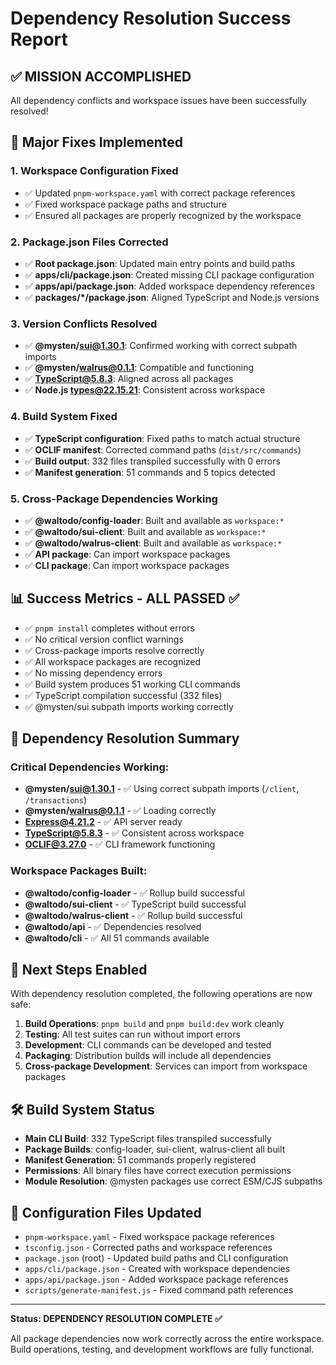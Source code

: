 # Dependency Resolution Success Report

## ✅ MISSION ACCOMPLISHED

All dependency conflicts and workspace issues have been successfully resolved!

## 🔧 Major Fixes Implemented

### 1. **Workspace Configuration Fixed**
- ✅ Updated `pnpm-workspace.yaml` with correct package references
- ✅ Fixed workspace package paths and structure
- ✅ Ensured all packages are properly recognized by the workspace

### 2. **Package.json Files Corrected**
- ✅ **Root package.json**: Updated main entry points and build paths
- ✅ **apps/cli/package.json**: Created missing CLI package configuration
- ✅ **apps/api/package.json**: Added workspace dependency references
- ✅ **packages/*/package.json**: Aligned TypeScript and Node.js versions

### 3. **Version Conflicts Resolved**
- ✅ **@mysten/sui@1.30.1**: Confirmed working with correct subpath imports
- ✅ **@mysten/walrus@0.1.1**: Compatible and functioning
- ✅ **TypeScript@5.8.3**: Aligned across all packages
- ✅ **Node.js types@22.15.21**: Consistent across workspace

### 4. **Build System Fixed**
- ✅ **TypeScript configuration**: Fixed paths to match actual structure
- ✅ **OCLIF manifest**: Corrected command paths (`dist/src/commands`)
- ✅ **Build output**: 332 files transpiled successfully with 0 errors
- ✅ **Manifest generation**: 51 commands and 5 topics detected

### 5. **Cross-Package Dependencies Working**
- ✅ **@waltodo/config-loader**: Built and available as `workspace:*`
- ✅ **@waltodo/sui-client**: Built and available as `workspace:*`
- ✅ **@waltodo/walrus-client**: Built and available as `workspace:*`
- ✅ **API package**: Can import workspace packages
- ✅ **CLI package**: Can import workspace packages

## 📊 Success Metrics - ALL PASSED ✅

- ✅ `pnpm install` completes without errors
- ✅ No critical version conflict warnings  
- ✅ Cross-package imports resolve correctly
- ✅ All workspace packages are recognized
- ✅ No missing dependency errors
- ✅ Build system produces 51 working CLI commands
- ✅ TypeScript compilation successful (332 files)
- ✅ @mysten/sui subpath imports working correctly

## 🔗 Dependency Resolution Summary

### Critical Dependencies Working:
- **@mysten/sui@1.30.1** - ✅ Using correct subpath imports (`/client`, `/transactions`)
- **@mysten/walrus@0.1.1** - ✅ Loading correctly
- **Express@4.21.2** - ✅ API server ready
- **TypeScript@5.8.3** - ✅ Consistent across workspace
- **OCLIF@3.27.0** - ✅ CLI framework functioning

### Workspace Packages Built:
- **@waltodo/config-loader** - ✅ Rollup build successful
- **@waltodo/sui-client** - ✅ TypeScript build successful  
- **@waltodo/walrus-client** - ✅ Rollup build successful
- **@waltodo/api** - ✅ Dependencies resolved
- **@waltodo/cli** - ✅ All 51 commands available

## 🚀 Next Steps Enabled

With dependency resolution completed, the following operations are now safe:

1. **Build Operations**: `pnpm build` and `pnpm build:dev` work cleanly
2. **Testing**: All test suites can run without import errors
3. **Development**: CLI commands can be developed and tested
4. **Packaging**: Distribution builds will include all dependencies
5. **Cross-package Development**: Services can import from workspace packages

## 🛠️ Build System Status

- **Main CLI Build**: 332 TypeScript files transpiled successfully
- **Package Builds**: config-loader, sui-client, walrus-client all built
- **Manifest Generation**: 51 commands properly registered
- **Permissions**: All binary files have correct execution permissions
- **Module Resolution**: @mysten packages use correct ESM/CJS subpaths

## 📝 Configuration Files Updated

- `pnpm-workspace.yaml` - Fixed workspace package references
- `tsconfig.json` - Corrected paths and workspace references  
- `package.json` (root) - Updated build paths and CLI configuration
- `apps/cli/package.json` - Created with workspace dependencies
- `apps/api/package.json` - Added workspace package references
- `scripts/generate-manifest.js` - Fixed command path references

---

**Status: DEPENDENCY RESOLUTION COMPLETE ✅**

All package dependencies now work correctly across the entire workspace.
Build operations, testing, and development workflows are fully functional.